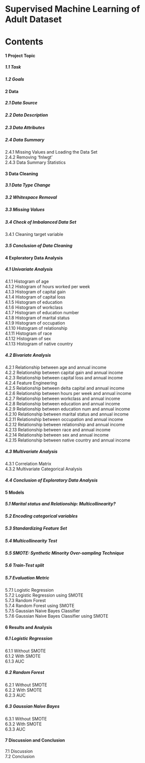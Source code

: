 # Supervised Machine Learning of Adult Dataset

# Contents
#### 1 Project Topic
##### 1.1 Task
##### 1.2 Goals
#### 2 Data
##### 2.1 Data Source
##### 2.2 Data Description
##### 2.3 Data Attributes
##### 2.4 Data Summary
2.4.1 Missing Values and Loading the Data Set
<br>2.4.2 Removing ‘fnlwgt’
<br>2.4.3 Data Summary Statistics
#### 3 Data Cleaning 
##### 3.1 Data Type Change
##### 3.2 Whitespace Removal
##### 3.3 Missing Values
##### 3.4 Check of Imbalanced Data Set 
3.4.1 Cleaning target variable
##### 3.5 Conclusion of Data Cleaning
#### 4 Exploratory Data Analysis
##### 4.1 Univariate Analysis
4.1.1 Histogram of age
<br>4.1.2 Histogram of hours worked per week
<br>4.1.3 Histogram of capital gain
<br>4.1.4 Histogram of capital loss
<br>4.1.5 Histogram of education
<br>4.1.6 Histogram of workclass
<br>4.1.7 Histogram of education number
<br>4.1.8 Histogram of marital status
<br>4.1.9 Histogram of occupation
<br>4.1.10 Histogram of relationship
<br>4.1.11 Histogram of race
<br>4.1.12 Histogram of sex
<br>4.1.13 Histogram of native country
##### 4.2 Bivariate Analysis
4.2.1 Relationship between age and annual income
<br>4.2.2 Relationship between capital gain and annual income
<br>4.2.3 Relationship between capital loss and annual income
<br>4.2.4 Feature Engineering
<br>4.2.5 Relationship between delta capital and annual income
<br>4.2.6 Relationship between hours per week and annual income
<br>4.2.7 Relationship between workclass and annual income
<br>4.2.8 Relationship between education and annual income
<br>4.2.9 Relationship between education num and annual income
<br>4.2.10 Relationship between marital status and annual income
<br>4.2.11 Relationship between occupation and annual income
<br>4.2.12 Relationship between relationship and annual income
<br>4.2.13 Relationship between race and annual income
<br>4.2.14 Relationship between sex and annual income
<br>4.2.15 Relationship between native country and annual income
##### 4.3 Multivariate Analysis
4.3.1 Correlation Matrix
<br>4.3.2 Multivariate Categorical Analysis
##### 4.4 Conclusion of Exploratory Data Analysis
#### 5 Models
##### 5.1 Marital status and Relationship: Multicollinearity?
##### 5.2 Encoding categorical variables
##### 5.3 Standardizing Feature Set
##### 5.4 Multicollinearity Test
##### 5.5 SMOTE: Synthetic Minority Over-sampling Technique
##### 5.6 Train-Test split
##### 5.7 Evaluation Metric
5.7.1 Logistic Regression
<br>5.7.2 Logistic Regression using SMOTE
<br>5.7.3 Random Forest
<br>5.7.4 Random Forest using SMOTE
<br>5.7.5 Gaussian Naive Bayes Classifier
<br>5.7.6 Gaussian Naive Bayes Classifier using SMOTE
#### 6 Results and Analysis
##### 6.1 Logistic Regression
6.1.1 Without SMOTE
<br>6.1.2 With SMOTE
<br>6.1.3 AUC
##### 6.2 Random Forest
6.2.1 Without SMOTE
<br>6.2.2 With SMOTE
<br>6.2.3 AUC
##### 6.3 Gaussian Naive Bayes
6.3.1 Without SMOTE
<br>6.3.2 With SMOTE
<br>6.3.3 AUC
#### 7 Discussion and Conclusion
7.1 Discussion
<br>7.2 Conclusion
